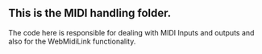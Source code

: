 ## This is the MIDI handling folder.

The code here is responsible for dealing with MIDI Inputs and outputs
and also for the WebMidiLink functionality.